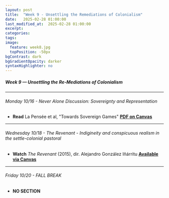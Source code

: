 ```yaml
---
layout: post
title:  "Week 9 - Unsettling the Remediations of Colonialism"
date:   2025-02-28 01:00:00
last_modified_at:  2025-02-28 01:00:00
excerpt: 
categories: 
tags: 
image:
  feature: week8.jpg
  topPosition: -50px
bgContrast: dark
bgGradientOpacity: darker
syntaxHighlighter: no
---
```

##### **Week 9 — Unsettling the Re-Mediations of Colonialism**

---

###### Monday 10/16 - *Never Alone* Discussion: Sovereignty and Representation

- **Read** La Pensée et al, "Towards Sovereign Games" [**PDF on Canvas**](https://uncch.instructure.com/courses/33866/files/folder/Readings?preview=4600658)

---

###### Wednesday 10/18 - *The Revenant* - Indigineity and conspicuous realism in the settle-colonial pastoral

- **Watch** *The Revenant* (2015), dir. Alejandro González Iñárritu [**Available via Canvas**](https://uncch.instructure.com/courses/33866/discussion_topics/230654)

---

###### Friday 10/20 - FALL BREAK

- **NO SECTION**

